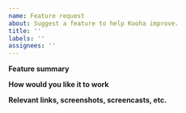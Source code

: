 ```yaml
---
name: Feature request
about: Suggest a feature to help Kooha improve.
title: ''
labels: ''
assignees: ''
---
```


**Feature summary**

<!--
Describe what you would like to be able to do with Kooha that you
currently cannot do.
-->

**How would you like it to work**

<!--
If you can think of a way Kooha might be able to do this, let us know
here.
-->

**Relevant links, screenshots, screencasts, etc.**

<!--
If you have further information, such as technical documentation,
code, mockups, or a similar feature in other applications, please
provide them here.
-->

